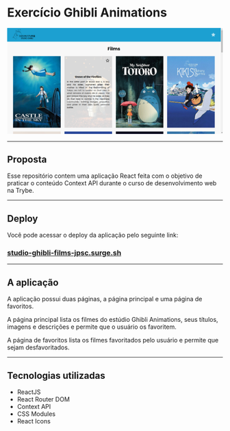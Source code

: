 # Exercício Ghibli Animations

<img src="./images/aplication-screenshot.png">

---

## Proposta
Esse repositório contem uma aplicação React feita com o objetivo de praticar o conteúdo Context API durante o curso de desenvolvimento web na Trybe.

---

## Deploy
Você pode acessar o deploy da aplicação pelo seguinte link:

### [studio-ghibli-films-jpsc.surge.sh](studio-ghibli-films-jpsc.surge.sh)

---

## A aplicação
A aplicação possui duas páginas, a página principal e uma página de favoritos.

A página principal lista os filmes do estúdio Ghibli Animations, seus títulos, imagens e descrições e permite que o usuário os favoritem.

A página de favoritos lista os filmes favoritados pelo usuário e permite que sejam desfavoritados.

---

## Tecnologias utilizadas
- ReactJS
- React Router DOM
- Context API
- CSS Modules
- React Icons
